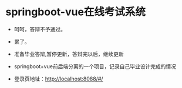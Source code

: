 # springboot-vue在线考试系统
* 呵呵，答辩不予通过。

* 累了。

* 准备毕业答辩,暂停更新，答辩完以后，继续更新

* springboot+vue前后端分离的一个项目，记录自己毕业设计完成的情况

 * 登录页地址：<http://localhost:8088/#/> 

   
